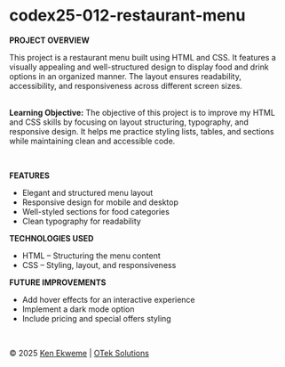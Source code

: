 # codex25-012-restaurant-menu

<p><strong>PROJECT OVERVIEW</strong></p>
This project is a restaurant menu built using HTML and CSS. It features a visually appealing and well-structured design to display food and drink options in an organized manner. The layout ensures readability, accessibility, and responsiveness across different screen sizes.
<br><br>
<p><strong>Learning Objective:</strong> The objective of this project is to improve my HTML and CSS skills by focusing on layout structuring, typography, and responsive design. It helps me practice styling lists, tables, and sections while maintaining clean and accessible code.</p>
<br>
<p><strong>FEATURES</strong></p>
<ul>
  <li>Elegant and structured menu layout</li>
  <li>Responsive design for mobile and desktop</li>
  <li>Well-styled sections for food categories</li>
  <li>Clean typography for readability</li>
</ul>
<p><strong>TECHNOLOGIES USED</strong></p>
<ul>
  <li>HTML – Structuring the menu content</li>
  <li>CSS – Styling, layout, and responsiveness</li>
</ul>
<p><strong>FUTURE IMPROVEMENTS</strong></p>
<ul>
  <li>Add hover effects for an interactive experience</li>
  <li>Implement a dark mode option</li>
  <li>Include pricing and special offers styling</li>
</ul>
<br>
<footer>
    <p>&copy; 2025 <a href="https://www.linkedin.com/in/ekweme-ken" target="_blank">Ken Ekweme</a> &#124; <a href="https://www.oteksolutions.net" target="_blank">OTek Solutions</a></p>
</footer>

